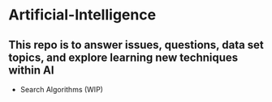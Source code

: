 # Artificial-Intelligence

## This repo is to answer issues, questions, data set topics, and explore learning new techniques within AI

- Search Algorithms (WIP)
